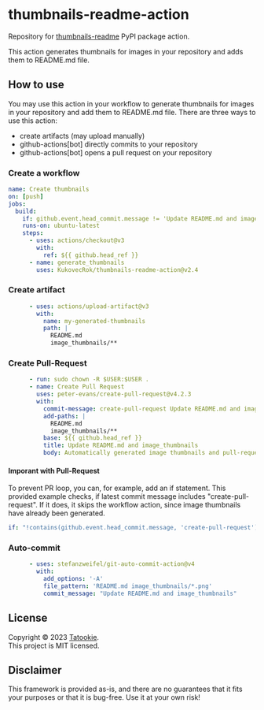 # thumbnails-readme-action


Repository for [thumbnails-readme](https://github.com/firefly-cpp/thumbnails-readme) PyPI package action.

This action generates thumbnails for images in your repository and adds them to README.md file.

## How to use

You may use this action in your workflow to generate thumbnails for images in your repository and add them to README.md file.
There are three ways to use this action:
* create artifacts (may upload manually)
* github-actions[bot] directly commits to your repository
* github-actions[bot] opens a pull request on your repository

### Create a workflow

```yml
name: Create thumbnails
on: [push]
jobs:
  build:
    if: github.event.head_commit.message != 'Update README.md and image_thumbnails'
    runs-on: ubuntu-latest
    steps:
      - uses: actions/checkout@v3
        with:
          ref: ${{ github.head_ref }}
      - name: generate_thumbnails
        uses: KukovecRok/thumbnails-readme-action@v2.4
```

### Create artifact

```yml
      - uses: actions/upload-artifact@v3
        with:
          name: my-generated-thumbnails
          path: |
            README.md
            image_thumbnails/**
```

### Create Pull-Request

```yml
      - run: sudo chown -R $USER:$USER .
      - name: Create Pull Request
        uses: peter-evans/create-pull-request@v4.2.3
        with:
          commit-message: create-pull-request Update README.md and image_thumbnails
          add-paths: |
            README.md
            image_thumbnails/**
          base: ${{ github.head_ref }}
          title: Update README.md and image_thumbnails
          body: Automatically generated image thumbnails and pull-request
```
#### Imporant with Pull-Request

To prevent PR loop, you can, for example, add an if statement. This provided example checks, if latest commit message includes "create-pull-request". If it does, it skips the workflow action, since image thumbnails have already been generated. 

```yml
if: "!contains(github.event.head_commit.message, 'create-pull-request')"
```

### Auto-commit

```yml
      - uses: stefanzweifel/git-auto-commit-action@v4
        with:
          add_options: '-A'
          file_pattern: 'README.md image_thumbnails/*.png'
          commit_message: "Update README.md and image_thumbnails"
```

## License

Copyright © 2023 [Tatookie](https://github.com/KukovecRok). <br /> 
This project is MIT licensed.

## Disclaimer

This framework is provided as-is, and there are no guarantees that it fits your purposes or that it is bug-free. Use it at your own risk!
